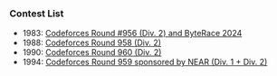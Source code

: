 ### Contest List
- 1983: [Codeforces Round #956 (Div. 2) and ByteRace 2024](https://codeforces.com/contest/1983)
- 1988: [Codeforces Round 958 (Div. 2)](https://codeforces.com/contest/1988)
- 1990: [Codeforces Round 960 (Div. 2)](https://codeforces.com/contest/1990)
- 1994: [Codeforces Round 959 sponsored by NEAR (Div. 1 + Div. 2)](https://codeforces.com/contest/1994)
